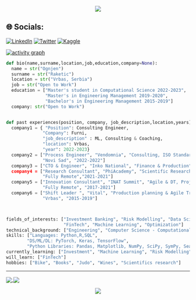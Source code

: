 <p align="center">
  <a href="https://github.com/raketic-ognjenreadme-typing-svg">
    <img src="https://readme-typing-svg.demolab.com/?lines=Ognjen%20is%20here!;Husband;Father%20of%20the%20One;Master%20in%20Engineering^2;Fields%20of%20interest:;Innovations;FinTech;Machine%20Learning;Investment;Programming; Wines&font=Roboto%20Slab%20Code&center=true&width=540&height=55&color=539BF5&vCenter=true&pause=600&size=22" /></a>
</p>

<!-- **Curriculum Vitae**: [cv.pdf]([(https://github.com/raketic-ognjen/Raketic-Ognjen/blob/main/Raketic%20Ognjen%20CV%20-%20Minimalist.pdf)]) -->

## 🌐 Socials:
[![LinkedIn](https://img.shields.io/badge/LinkedIn-%230077B5.svg?logo=linkedin&logoColor=white)](https://linkedin.com/in/https://www.linkedin.com/in/ognjen-raketic/) [![Twitter](https://img.shields.io/badge/Twitter-%231DA1F2.svg?logo=Twitter&logoColor=white)](https://twitter.com/https://twitter.com/Ognjen_MCF) [![Kaggle](https://img.shields.io/badge/Kaggle-%231DA1F2.svg?logo=Kaggle&logoColor=white)](https://www.kaggle.com/ognjenr23)

[![activity graph](https://github-readme-activity-graph.vercel.app/graph?username=raketic-ognjen&theme=github-dark-dimmed&custom_title=Ognjen's%20Activity%20Graph&hide_border=true)](https://github.com/ashutosh00710/github-readme-activity-graph)

```py
def bio(name,surname,location,job,education,company=None):
  name = str("Ognjen")
  surname = str("Raketic")
  location = str("Vrbas, Serbia")
  job = str("Open to Work")
  education = ["Master's student in Computational Science 2022-2023",
               "Master's in Engineering Management 2019-2020",
               "Bachelor's in Engineering Management 2015-2019"]
  company: str("Open to Work")


def past experiences(position, company, job_description,location,years):
  company1 = { "Position": Consulting Engineer,
              "Company": Furni,
              "job_description" : ML, Consulting & Coaching,
              "location": Vrbas,
              "year": 2022-2023}
  company2 = ["Process Engineer", "Vendomnia", "Consulting, ISO Standards & Project Management",
              "Novi Sad", "2022-2022"]
  company3 = ["CTO & Engineer", "Inko National", "Finance & Production", "Vrbas", "2021-2022]
  company4 = ["Research Consultant", "PhiAcademy", "Scientific Researching  & Product Management",
              "Fully Remote","2021-2021"]
  company5 = ["Innovation Consultant", "INAT Summit", "Agile & DT, Project Management",
              "Fully Remote", "2017-2021"]
  company6 = ["Shift Leader ", "Vital", "Production planning & Agile Transformator",
              "Vrbas", "2015-2019"]



fields_of_interests: ["Investment Banking", "Risk Modelling", "Data Science", "Financial Computing", 
                      "FinTech", "Machine Learning", "Optimization"]
technical_background: ["Engineering", "Computer Science - Computational Finance"]
skills: ["Languages: Python,R,SQL", 
        "DS/ML/DL: PyTorch, Keras, TensorFlow",
        "Python Libraries: Pandas, Matplotlib, NumPy, SciPy, SymPy, Seabor, SciKit-Learn"]
currently_learning: ["Investment", "Machine Learning", "Risk Modelling", "Data Science"]
will_learn: ["FinTech"]
hobbies: ["Bike", "Books", "Judo", "Wines", "Scientifics research"]
```
---

<p>
<a href="https://github.com/raketic-ognjen/MiniProject2-QuantInvestment">
  <img align="center" src="https://github-readme-stats.vercel.app/api/pin/?username=raketic-ognjen&repo=MiniProject2-QuantInvestment&title_color=ffffff&text_color=c9cacc&icon_color=2bbc8a&bg_color=1d1f21" />
</a>
<a href="https://github.com/raketic-ognjen/Homework1_QuantInvestment">
  <img align="center" src="https://github-readme-stats.vercel.app/api/pin/?username=raketic-ognjen&repo=Homework1_QuantInvestment&title_color=ffffff&text_color=c9cacc&icon_color=2bbc8a&bg_color=1d1f21" />
</a>
  </p>
<p align="center">
  <img src="https://spotify-github-profile.vercel.app/api/view?uid=2v2d5mt10rm2k1ib8l4jv37gm&cover_image=true&&cover_image=true&theme=default&show_offline=false&background_color=121212&interchange=false">
</p>
